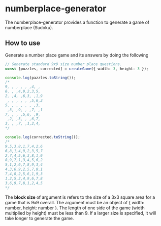 # numberplace-generator

The numberplace-generator provides a function to generate a game of numberplace (Sudoku).

## How to use

Generate a number place game and its answers by doing the following

```typescript
// Generate standard 9x9 size number place questions.
const [puzzles, corrected] = createGame({ width: 3, height: 3 });

console.log(pazzles.toString());
/*
9, , , , , ,4, , 
6, , ,4,9,2,3,5, 
2, ,4, ,6,3, ,1,9
 , , , , , ,5,6,2
5, , , , , , ,3, 
 ,3, ,9, , ,7, ,1
7, , , ,5,6, ,9, 
 ,2, ,3, , ,6,7, 
3, , ,7, ,1,2,4, 
*/

console.log(corrected.toString());
/*
9,5,3,8,1,7,4,2,6
6,8,1,4,9,2,3,5,7
2,7,4,5,6,3,8,1,9
8,9,7,1,3,4,5,6,2
5,1,2,6,7,8,9,3,4
4,3,6,9,2,5,7,8,1
7,4,8,2,5,6,1,9,3
1,2,5,3,4,9,6,7,8
3,6,9,7,8,1,2,4,5
*/
```

The **block size** of argument is refers to the size of a 3x3 square area for a game that is 9x9 overall. The argument must be an object of { width: number, height: number }.
The length of one side of the game (width multiplied by height) must be less than 9. If a larger size is specified, it will take longer to generate the game.
